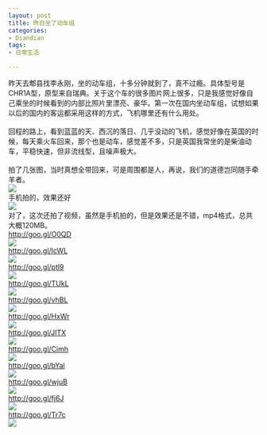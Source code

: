 ```yaml
---
layout: post
title: 昨日坐了动车组
categories:
- Diandian
tags:
- 日常生活

---
```

昨天去郫县找李永刚，坐的动车组，十多分钟就到了，真不过瘾。具体型号是CHR1A型，原型来自瑞典。关于这个车的很多图片网上很多，只是我感觉好像自己乘坐的时候看到的内部比照片里漂亮、豪华。第一次在国内坐动车组，试想如果以后的国内的客运都采用这样的方式，飞机哪里还有什么用处。
<br />
<br />回程的路上，看到蓝蓝的天、西沉的落日、几乎没动的飞机，感觉好像在英国的时候，每天乘火车回来，那个也是动车，感觉差不多，只是英国我常坐的是柴油动车，平稳快速，但非流线型，且噪声极大。
<br />
<br />拍了几张图，当时真想全带回来，可是周围都是人，再说，我们的道德岂同随手牵羊者。
<br />
<img src="http://m3.img.srcdd.com/farm5/d/2012/0627/10/C29F567A4CB839483144A4DCEE1B98CB_B500_900_500_376.JPEG" />
<br />手机拍的，效果还好
<br />
<img src="http://m3.img.srcdd.com/farm4/d/2012/0627/10/D2308E0EE4F0E903F84441404920E936_B500_900_500_369.JPEG" />
<br />对了，这次还拍了视频，虽然是手机拍的，但是效果还是不错，mp4格式，总共大概120MB。
<br />http://goo.gl/O0QD
<br />
<img src="http://m2.img.srcdd.com/farm5/d/2012/0627/10/DC93C7C40187D813DDAB19DECDF6A581_B500_900_150_150.PNG" />
<br />http://goo.gl/IcWL
<br />
<img src="http://m2.img.srcdd.com/farm5/d/2012/0627/10/92D7774952DC369B3FC987A9ADEE0AA8_B500_900_150_150.PNG" />
<br />http://goo.gl/ptl9
<br />
<img src="http://m3.img.srcdd.com/farm4/d/2012/0627/10/5A8C0373C60441273ABB211AB14D4CC9_B500_900_150_150.PNG" />
<br />http://goo.gl/TUkL
<br />
<img src="http://m1.img.srcdd.com/farm5/d/2012/0627/10/271DB437F3418633DFEAF74CA1C66030_B500_900_150_150.PNG" />
<br />http://goo.gl/vhBL
<br />
<img src="http://m2.img.srcdd.com/farm4/d/2012/0627/10/A891F767B19CF6F293E73D6F8A659A89_B500_900_150_150.PNG" />
<br />http://goo.gl/HxWr
<br />
<img src="http://m3.img.srcdd.com/farm5/d/2012/0627/10/6728F462A34FAB9648927D56D8A309B7_B500_900_150_150.PNG" />
<br />http://goo.gl/JITX
<br />
<img src="http://m1.img.srcdd.com/farm4/d/2012/0627/10/156F4720250B85EE2EBB42A17AC89836_B500_900_150_150.PNG" />
<br />http://goo.gl/Cimh
<br />
<img src="http://m2.img.srcdd.com/farm5/d/2012/0627/10/6050AECEA31A7FA79AF4FD70FA6075CC_B500_900_150_150.PNG" />
<br />http://goo.gl/bYal
<br />
<img src="http://m1.img.srcdd.com/farm5/d/2012/0627/10/3596DA5EC2D189BBB55D790F202FC27E_B500_900_150_150.PNG" />
<br />http://goo.gl/wjuB
<br />
<img src="http://m2.img.srcdd.com/farm5/d/2012/0627/10/8A5BCB2DF7A2BB653E0AB039F5B3A58D_B500_900_150_150.PNG" />
<br />http://goo.gl/fj6J
<br />
<img src="http://m3.img.srcdd.com/farm4/d/2012/0627/10/9339FF1D638C088E9D2CD661B3E97AF2_B500_900_150_150.PNG" />
<br />http://goo.gl/Tr7c
<br />
<img src="http://m2.img.srcdd.com/farm5/d/2012/0627/10/BC43520F3A6E6D3E4C036E8DAC663697_B500_900_150_150.PNG" />
<br />